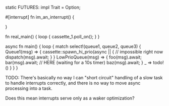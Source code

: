 static FUTURES: impl Trait = Option<Whatever>;

#[interrupt]
fn im_an_interrupt() {

}



fn real_main() {
    loop {
        cassette_1.poll_on();
    }
}


async fn main() {
    loop {
        match select!(queue1, queue2, queue3) {
            Queue1(msg) => {
                cassette::spawn_hi_prio(async || { // impossible right now
                    dispatch(msg).await;
                }
            }
            LowPrioQueue(msg) => {
                foo(msg).await;
                bar(msg).await; // HERE (waiting for a 10s timer)
                baz(msg).await;
            }
            _ => todo!()
        }
    }
}

TODO: There's basically no way I can "short circuit" handling of a slow task to handle interrupts correctly, and there is no way to move async processing into a task.

Does this mean interrupts serve only as a waker optimization?
